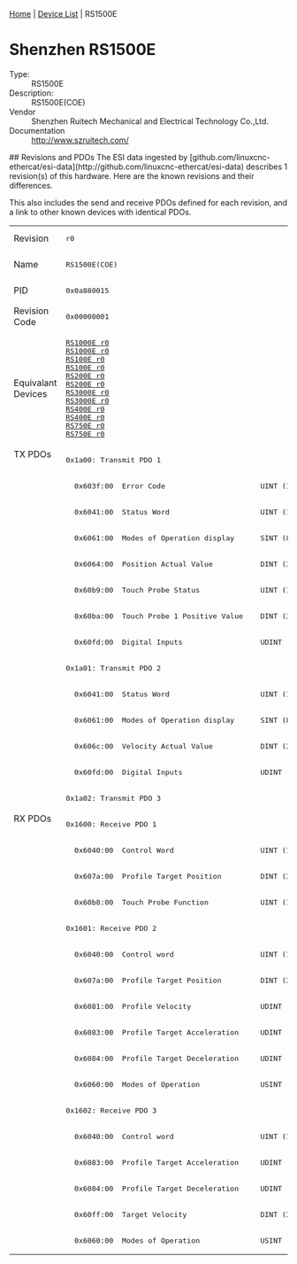 <div class="nav"><a href="/esi-data">Home</a> | <a href="/esi-data/devices">Device List</a> | RS1500E</div>

#  Shenzhen RS1500E

<dl>
  <dt>Type:</dt><dd>RS1500E</dd>
  <dt>Description:</dt><dd>RS1500E(COE)</dd>
  <dt>Vendor</dt><dd>Shenzhen Ruitech Mechanical and Electrical Technology Co.,Ltd. </dd>
  <dt>Documentation</dt><dd><a href="http://www.szruitech.com/">http://www.szruitech.com/</a></dd>
</dl>
## Revisions and PDOs
The ESI data ingested by [github.com/linuxcnc-ethercat/esi-data](http://github.com/linuxcnc-ethercat/esi-data) describes 1 revision(s) of this hardware.  Here are the known revisions and their differences.

This also includes the send and receive PDOs defined for each revision, and a link to other known devices with identical PDOs.

<table>
<tr >
<td class="first">Revision</td>
<td ><pre>r0</pre></td>
</tr>
<tr >
<td class="first">Name</td>
<td ><pre>RS1500E(COE)</pre></td>
</tr>
<tr >
<td class="first">PID</td>
<td ><pre>0x0a880015</pre></td>
</tr>
<tr >
<td class="first">Revision Code</td>
<td ><pre>0x00000001</pre></td>
</tr>
<tr >
<td class="first">Equivalant Devices</td>
<td ><pre><a href="RS1000E">RS1000E r0</a><br/><a href="RS1000E">RS1000E r0</a><br/><a href="RS100E">RS100E r0</a><br/><a href="RS100E">RS100E r0</a><br/><a href="RS200E">RS200E r0</a><br/><a href="RS200E">RS200E r0</a><br/><a href="RS3000E">RS3000E r0</a><br/><a href="RS3000E">RS3000E r0</a><br/><a href="RS400E">RS400E r0</a><br/><a href="RS400E">RS400E r0</a><br/><a href="RS750E">RS750E r0</a><br/><a href="RS750E">RS750E r0</a></pre></td>
</tr>
<tr class="txpdo pdosection">
<td class="first" rowspan=14 valign=top>TX PDOs</td>
<td><pre>0x1a00: Transmit PDO 1</pre></td>
<td></td>
</tr>
<tr class="txpdo">
<td ><pre>  0x603f:00  Error Code                      UINT (16 bits)</pre></td>
</tr>
<tr class="txpdo">
<td ><pre>  0x6041:00  Status Word                     UINT (16 bits)</pre></td>
</tr>
<tr class="txpdo">
<td ><pre>  0x6061:00  Modes of Operation display      SINT (8 bits)</pre></td>
</tr>
<tr class="txpdo">
<td ><pre>  0x6064:00  Position Actual Value           DINT (32 bits)</pre></td>
</tr>
<tr class="txpdo">
<td ><pre>  0x60b9:00  Touch Probe Status              UINT (16 bits)</pre></td>
</tr>
<tr class="txpdo">
<td ><pre>  0x60ba:00  Touch Probe 1 Positive Value    DINT (32 bits)</pre></td>
</tr>
<tr class="txpdo">
<td ><pre>  0x60fd:00  Digital Inputs                  UDINT (32 bits)</pre></td>
</tr>
<tr class="txpdo pdosection">
<td ><pre>0x1a01: Transmit PDO 2</pre></td>
</tr>
<tr class="txpdo">
<td ><pre>  0x6041:00  Status Word                     UINT (16 bits)</pre></td>
</tr>
<tr class="txpdo">
<td ><pre>  0x6061:00  Modes of Operation display      SINT (8 bits)</pre></td>
</tr>
<tr class="txpdo">
<td ><pre>  0x606c:00  Velocity Actual Value           DINT (32 bits)</pre></td>
</tr>
<tr class="txpdo">
<td ><pre>  0x60fd:00  Digital Inputs                  UDINT (32 bits)</pre></td>
</tr>
<tr class="txpdo pdosection">
<td ><pre>0x1a02: Transmit PDO 3</pre></td>
</tr>
<tr class="rxpdo pdosection">
<td class="first" rowspan=17 valign=top>RX PDOs</td>
<td><pre>0x1600: Receive PDO 1</pre></td>
<td></td>
</tr>
<tr class="rxpdo">
<td ><pre>  0x6040:00  Control Word                    UINT (16 bits)</pre></td>
</tr>
<tr class="rxpdo">
<td ><pre>  0x607a:00  Profile Target Position         DINT (32 bits)</pre></td>
</tr>
<tr class="rxpdo">
<td ><pre>  0x60b8:00  Touch Probe Function            UINT (16 bits)</pre></td>
</tr>
<tr class="rxpdo pdosection">
<td ><pre>0x1601: Receive PDO 2</pre></td>
</tr>
<tr class="rxpdo">
<td ><pre>  0x6040:00  Control word                    UINT (16 bits)</pre></td>
</tr>
<tr class="rxpdo">
<td ><pre>  0x607a:00  Profile Target Position         DINT (32 bits)</pre></td>
</tr>
<tr class="rxpdo">
<td ><pre>  0x6081:00  Profile Velocity                UDINT (32 bits)</pre></td>
</tr>
<tr class="rxpdo">
<td ><pre>  0x6083:00  Profile Target Acceleration     UDINT (32 bits)</pre></td>
</tr>
<tr class="rxpdo">
<td ><pre>  0x6084:00  Profile Target Deceleration     UDINT (32 bits)</pre></td>
</tr>
<tr class="rxpdo">
<td ><pre>  0x6060:00  Modes of Operation              USINT (8 bits)</pre></td>
</tr>
<tr class="rxpdo pdosection">
<td ><pre>0x1602: Receive PDO 3</pre></td>
</tr>
<tr class="rxpdo">
<td ><pre>  0x6040:00  Control word                    UINT (16 bits)</pre></td>
</tr>
<tr class="rxpdo">
<td ><pre>  0x6083:00  Profile Target Acceleration     UDINT (32 bits)</pre></td>
</tr>
<tr class="rxpdo">
<td ><pre>  0x6084:00  Profile Target Deceleration     UDINT (32 bits)</pre></td>
</tr>
<tr class="rxpdo">
<td ><pre>  0x60ff:00  Target Velocity                 DINT (32 bits)</pre></td>
</tr>
<tr class="rxpdo">
<td ><pre>  0x6060:00  Modes of Operation              USINT (8 bits)</pre></td>
</tr>
</table>
